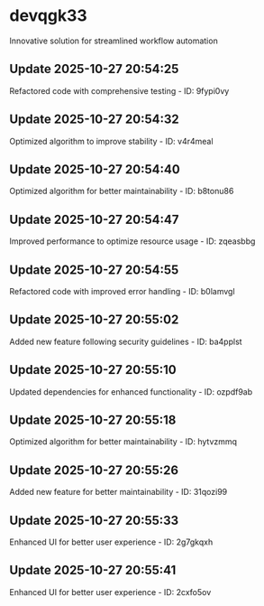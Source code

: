 # devqgk33
Innovative solution for streamlined workflow automation

## Update 2025-10-27 20:54:25
Refactored code with comprehensive testing - ID: 9fypi0vy


## Update 2025-10-27 20:54:32
Optimized algorithm to improve stability - ID: v4r4meal


## Update 2025-10-27 20:54:40
Optimized algorithm for better maintainability - ID: b8tonu86


## Update 2025-10-27 20:54:47
Improved performance to optimize resource usage - ID: zqeasbbg


## Update 2025-10-27 20:54:55
Refactored code with improved error handling - ID: b0lamvgl


## Update 2025-10-27 20:55:02
Added new feature following security guidelines - ID: ba4pplst


## Update 2025-10-27 20:55:10
Updated dependencies for enhanced functionality - ID: ozpdf9ab


## Update 2025-10-27 20:55:18
Optimized algorithm for better maintainability - ID: hytvzmmq


## Update 2025-10-27 20:55:26
Added new feature for better maintainability - ID: 31qozi99


## Update 2025-10-27 20:55:33
Enhanced UI for better user experience - ID: 2g7gkqxh


## Update 2025-10-27 20:55:41
Enhanced UI for better user experience - ID: 2cxfo5ov

